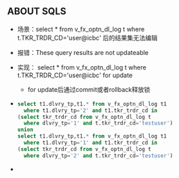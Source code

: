 ## ABOUT SQLS

- 场景：select * from v_fx_optn_dl_log t where t.TKR_TRDR_CD='user@icbc' 后的结果集无法编辑
- 报错：These query results are not updateable
- 实现： select * from v_fx_optn_dl_log t where t.TKR_TRDR_CD='user@icbc' for update
  - for update后通过commit或者rollback释放锁



- ```sql
  select t1.dlvry_tp,t1.* from v_fx_optn_dl_log t1
  	where t1.dlvry_tp='2' and t1.tkr_trdr_cd in
  (select tkr_trdr_cd from v_fx_optn_dl_log t
   	where dlvry_tp='1' and t.tkr_trdr_cd='testuser')
  union
  select t1.dlvry_tp,t1.* from v_fx_optn_dl_log t1
  	where t1.dlvry_tp='1' and t1.tkr_trdr_cd in
  (select tkr_trdr_cd from v_fx_optn_dl_log t
  	where dlvry_tp='2' and t.tkr_trdr_cd='testuser')
  ```

- ​

